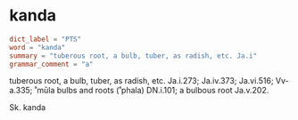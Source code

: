 # kanda

``` toml
dict_label = "PTS"
word = "kanda"
summary = "tuberous root, a bulb, tuber, as radish, etc. Ja.i"
grammar_comment = "a"
```

tuberous root, a bulb, tuber, as radish, etc. Ja.i.273; Ja.iv.373; Ja.vi.516; Vv\-a.335; ˚mūla bulbs and roots (˚phala) DN.i.101; a bulbous root Ja.v.202.

Sk. kanda

